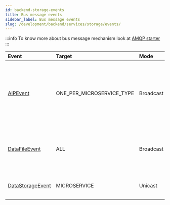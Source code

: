 ```yaml
---
id: backend-storage-events
title: Bus message events
sidebar_label: Bus message events
slug: /development/backend/services/storage/events/
---
```




:::info
To know more about bus message mechanism look at [AMQP starter](../../../framework/starters/amqp-starter.md)
:::

 | Event    | Target   | Mode    | Description     |
 | :----    | :----    | :------ | :-----------    |
 | [AIPEvent](https://github.com/RegardsOss/regards-storage/blob/master/storage-domain/src/main/java/fr/cnes/regards/modules/storage/domain/event/AIPEvent.java) | ONE_PER_MICROSERVICE_TYPE | Broadcast | Biggest granularity information event on what's happening on an AIP. If you need informations on each StorageDataFile. |
 | [DataFileEvent](https://github.com/RegardsOss/regards-storage/blob/master/storage-domain/src/main/java/fr/cnes/regards/modules/storage/domain/event/DataFileEvent.java) | ALL | Broadcast | Events mainly for rs-order, gives information on StorageDataFile granularity, not AIP. |
 | [DataStorageEvent](https://github.com/RegardsOss/regards-storage/blob/master/storage-domain/src/main/java/fr/cnes/regards/modules/storage/domain/event/DataStorageEvent.java) | MICROSERVICE | Unicast | Published when a file is stored, deleted or restored |

